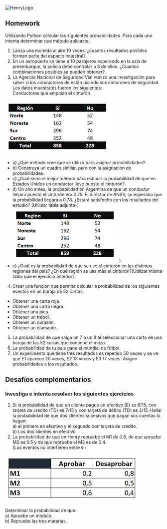 ![HenryLogo](https://d31uz8lwfmyn8g.cloudfront.net/Assets/logo-henry-white-lg.png)

## Homework

Utilizando Python cálcular las siguientes probabilidades. Para cada uno intenta determinar que método aplicaste.<br>

1. Lanza una moneda al aire 10 veces, ¿cuantos resultados posibles forman parte del espacio muestral?.
2. En un aeropuerto se tiene a 10 pasajeros esperando en la sala de preembarque, la polícia debe controlar a 3 de ellos. ¿Cuantas combinaciones posibles se pueden obtener?.
3. La Agencia Nacional de Seguridad Vial realizó una investigación para saber si los conductores de están usando sus cinturones de seguridad. Los datos muestrales fueron los siguientes:<br>
Conductores que emplean el cinturón <br>

![Ejercicio](../_src/assets/ejercicio3.PNG)

- a) ¿Qué metodo cree que se utilizo para asignar probabilidades?.
- b) Construya un cuadro similar, pero con la asignación de probabilidades.
- c) ¿Cuál sería el mejor método pára estimar la probabilidad de que en Estados Unidos un conductor lleve puesto el cinturón?.
- d) Un año antes, la probabilidad en Argentina de que un conductor llevara puesto el cinturón era 0.75. El director de ANSV, se esperaba que la probabilidad llegara a 0.78. ¿Estará satisfecho con los resultados del estudio? (Utilizar tabla adjunta (![Ejercicio](../_src/assets/ejercicio3.PNG))
- e) ¿Cuál es la probabilidad de que se use el cinturón en las distintas regiones del país? ¿En qué región se usa más el cinturón?(Utilizar misma tabla que el ejercicio anterior).


4. Crear una funcion que permita calcular a probabilidad de los siguientes eventos en un baraja de 52 cartas.<br>
- Obtener una carta roja.<br>
- Obtener una carta negra.<br>
- Obtener una pica.<br>
- Obtener un trébol.<br>
- Obtener un corazón.<br>
- Obtener un diamante.<br>
5. La probabilidad de que salga un 7 o un 8 al seleccionar una carta de una baraja de las 52 cartas que contiene el mazo. <br>
6. La probabilidad de tu país gane el mundial de fútbol.<br>
7. Un experimento que tiene tres resultados es repetido 50 veces y se ve que E1 aparece 20 veces, E2 13 veces y E3 17 veces. Asigne probabilidades a los resultados.<br>

## Desafíos complementarios 

### Investiga e intenta resolver los siguientes ejercicios

1. Si la probabilidad de que un cliente pague en efectivo (E) es 6/15, con tarjeta de crédito (TD) es 7/15 y con tarjeta de débito (TD) es 2/15. Hallar la probabilidad de que dos clientes sucesivos que pagan sus cuentas lo hagan:<br>
 a) el primero en efectivo y el segundo con tarjeta de crédito.<br>
 b) Los dos clientes en efectivo<br>
2. La probabilidad de que un Henry repruebe el M1 de 0.8, de que apruebe M2 es 0.5 y de que repruebe el M3 es de 0.4.<br>
 (Los eventos no interfieren entre si) <br>

![Tabla](../_src/assets/probhenry.PNG)

Determinar la probabilidad de que:<br>
 a) Apruebe un módulo.<br>
 b) Repruebe las tres materias.

